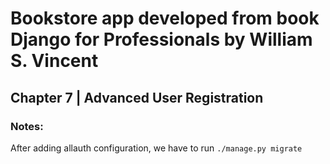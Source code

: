 # Bookstore app developed from book Django for Professionals by William S. Vincent

## Chapter 7 | Advanced User Registration

### Notes:
After adding allauth configuration, we have to run `./manage.py migrate`